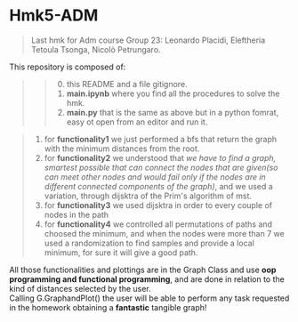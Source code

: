 # **Hmk5-ADM**
> Last hmk for Adm course
> Group 23: Leonardo Placidi, Eleftheria Tetoula Tsonga, Nicolò Petrungaro. 
  

This repository is composed of:
>> 0) this README and a file gitignore.
>> 1) **main.ipynb** where you find all the procedures to solve the hmk.
>> 2) **main.py** that is the same as above but in a python fomrat, easy ot open from an editor and run it.

> 1) for **functionality1** we just performed a bfs that return the graph with the minimum distances from the root.
> 2) for **functionality2** we understood that *we have to find a graph, smartest possible that can connect the nodes that are given(so can meet other nodes and would fail only if the nodes are in different connected components of the graph)*, and we used a variation, through dijsktra of the Prim's algorithm of mst.
> 3) for **functionality3** we used dijsktra in order to every couple of nodes in the path
> 4) for **functionality4** we controlled all permutations of paths and choosed the minimum, and when the nodes were more than 7 we used a randomization to find samples and provide a local minimum, for sure it will give a good path.

All those functionalities and plottings are in the Graph Class and use **oop programming and functional programming**, and are done in relation to the kind of distances selected by the user. <br>
Calling G.GraphandPlot() the user will be able to perform any task requested in the homework obtaining a **fantastic** tangible graph!
